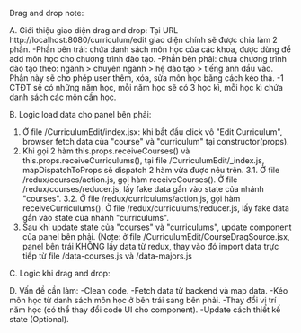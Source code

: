 Drag and drop note:

A. Giới thiệu giao diện drag and drop:
Tại URL http://localhost:8080/curriculum/edit giao diện chính sẽ được chia làm 2 phần.
-Phần bên trái: chứa danh sách môn học của các khoa, được dùng để add môn học cho chương trình đào tạo.
-Phần bên phải: chưa chương trình đào tạo theo: ngành > chuyên ngành > hệ đào tạo > tiếng anh đầu vào. Phần này sẽ cho phép user thêm, xóa, sửa môn học bằng cách kéo thả. 
-1 CTĐT sẽ có những năm học, mỗi năm học sẽ có 3 học kì, mỗi học kì chứa danh sách các môn cần học. 

B. Logic load data cho panel bên phải:
  1. Ở file /CurriculumEdit/index.jsx: khi bắt đầu click vô "Edit Curriculum", browser fetch data của "course" và "curriculum" tại constructor(props).
  2. Khi gọi 2 hàm this.props.receiveCourses() và this.props.receiveCurriculums(), tại file /CurriculumEdit/_index.js, mapDispatchToProps sẽ dispatch 2 hàm vừa được nêu trên.
  3.1. Ở file /redux/courses/action.js, gọi hàm receiveCourses(). Ở file /redux/courses/reducer.js, lấy fake data gắn vào state của nhánh "courses". 
  3.2. Ở file /redux/curriculums/action.js, gọi hàm receiveCurriculums(). Ở file /redux/curriculums/reducer.js, lấy fake data gắn vào state của nhánh "curriculums". 
  4. Sau khi update state của "courses" và "curriculums", update component của panel bên phải.
  (Note: ở file /CurriculumEdit/CourseDragSource.jsx, panel bên trái KHÔNG lấy data từ redux, thay vào đó import data trực tiếp từ file /data-courses.js và /data-majors.js
  
C. Logic khi drag and drop:

D. Vấn đề cần làm: 
-Clean code.
-Fetch data từ backend và map data.
-Kéo môn học từ danh sách môn học ở bên trái sang bên phải.
-Thay đổi vị trí năm học (có thể thay đổi code UI cho component).
-Update cách thiết kế state (Optional).
